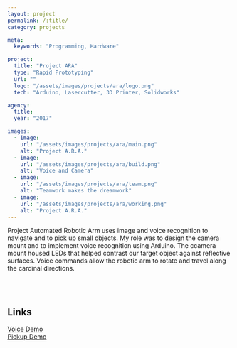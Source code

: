 ```yaml
---
layout: project
permalink: /:title/
category: projects

meta:
  keywords: "Programming, Hardware"

project:
  title: "Project ARA"
  type: "Rapid Prototyping"
  url: ""
  logo: "/assets/images/projects/ara/logo.png"
  tech: "Arduino, Lasercutter, 3D Printer, Solidworks"

agency:
  title: 
  year: "2017"

images:
  - image:
    url: "/assets/images/projects/ara/main.png"
    alt: "Project A.R.A."
  - image:
    url: "/assets/images/projects/ara/build.png"
    alt: "Voice and Camera"
  - image:
    url: "/assets/images/projects/ara/team.png"
    alt: "Teamwork makes the dreamwork"
  - image:
    url: "/assets/images/projects/ara/working.png"
    alt: "Project A.R.A."
---
```

<p>
Project Automated Robotic Arm uses image and voice recognition to navigate and to pick up small objects. My role was to design the camera mount and to implement voice recognition using Arduino. The ccamera mount housed LEDs that helped contrast our target object against reflective surfaces. Voice commands allow the robotic arm to rotate and travel along the cardinal directions.
</p>

<br><br>
<h2>Links</h2> <p>
<a href="https://youtu.be/YJy9Sxaj2t8"> Voice Demo</a><br>
<a href="https://youtu.be/2G7dN5xCseU"> Pickup Demo</a>
</p>